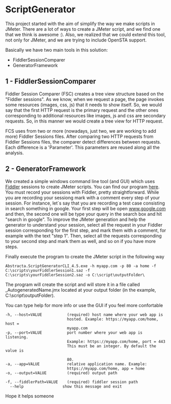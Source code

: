 ScriptGenerator
===============

This project started with the aim of simplify the way we make scripts in JMeter. There are a lot of ways to create a JMeter script, and we find one that we think is awesome :). Also, we realized that we could extend this tool, not only for JMeter, and we are trying to include OpenSTA support.

Basically we have two main tools in this solution:
* FiddlerSessionComparer
* GeneratorFramework

1 - FiddlerSessionComparer
---------------------------
Fiddler Session Comparer (FSC) creates a tree view structure based on the "Fiddler sessions". As we know, when we request a page, the page invokes some resources (images, css, js) that it needs to show itself. So, we would say that the first HTTP request is the primary request and the other ones corresponding to additional resources like images, js and css are secondary requests. So, in this manner we would create a tree view for HTTP request.

FCS uses from two or more (nowadays, just two, we are working to add more) Fiddler Sessions files. After comparing two HTTP requests from Fiddler Sessions files, the comparer detect differences between requests. Each difference is a 'Parameter'. This parameters are reused along all the analysis.
 
2 - GeneratorFramework
---------------------------

We created a simple windows command line tool (and GUI) which uses [Fiddler](http://www.telerik.com/fiddler) sessions to create JMeter scripts. You can find our program [here](https://github.com/abstracta/ScriptGenerator/tree/master/Binaries%20.NET%204.5). You must record your sessions with Fiddler, pretty straightforward. While you are recording your sessiong mark with a comment every step of your session. For instance, let´s say that you are recording a test case consisting in search something in google. Your first step will be open www.google.com and then, the second one will be type your query in the search box and hit "search in google". To improve the JMeter generation and help the generator to understand your session, select all the request in your Fiddler session corresponding for the first step, and mark them with a comment, for example with the text "step 1". Then, select all the requests corresponding to your second step and mark them as well, and so on if you have more steps.

Finally execute the program to create the JMeter script in the following way

    Abstracta.ScriptGeneratorCLI_4.5.exe -h myapp.com -p 80 -a home -f C:\scripts\yourFiddlerSession1.saz -f C:\scripts\yourFiddlerSession2.saz -o C:\script\outputFolder\

The program will create the script and will store it in a file called _AutogeneratedName.jmx located at your output folder (in the example, C:\script\outputFolder\).

You can type help for more info or use the GUI if you feel more confortable

    -h, --host=VALUE           (required) host name where your web app is
                               hosted. Example: https://myapp.com/home, host =
                               myapp.com
    -p, --port=VALUE           port number where your web app is listening.
                               Example: https://myapp.com/home, port = 443
                               This must be an integer. By default the value is

                               80.
    -a, --app=VALUE            relative application name. Example:
                               https://myapp.com/home, app = home
    -o, --output=VALUE         (required) output path

    -f, --fiddlerPath=VALUE    (required) fiddler session path
      --help                 show this message and exit

Hope it helps someone


